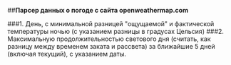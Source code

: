 ##**Парсер данных о погоде с сайта openweathermap.com**

###1. День, с минимальной разницей "ощущаемой" и фактической температуры ночью (с указанием разницы в градусах Цельсия)
###2. Максимальную продолжительностью светового дня (считать, как разницу между временем заката и рассвета) за ближайшие 5 дней (включая текущий), с указанием даты.
